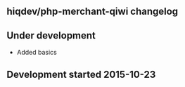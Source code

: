hiqdev/php-merchant-qiwi changelog
----------------------------------

## Under development

- Added basics

## Development started 2015-10-23


